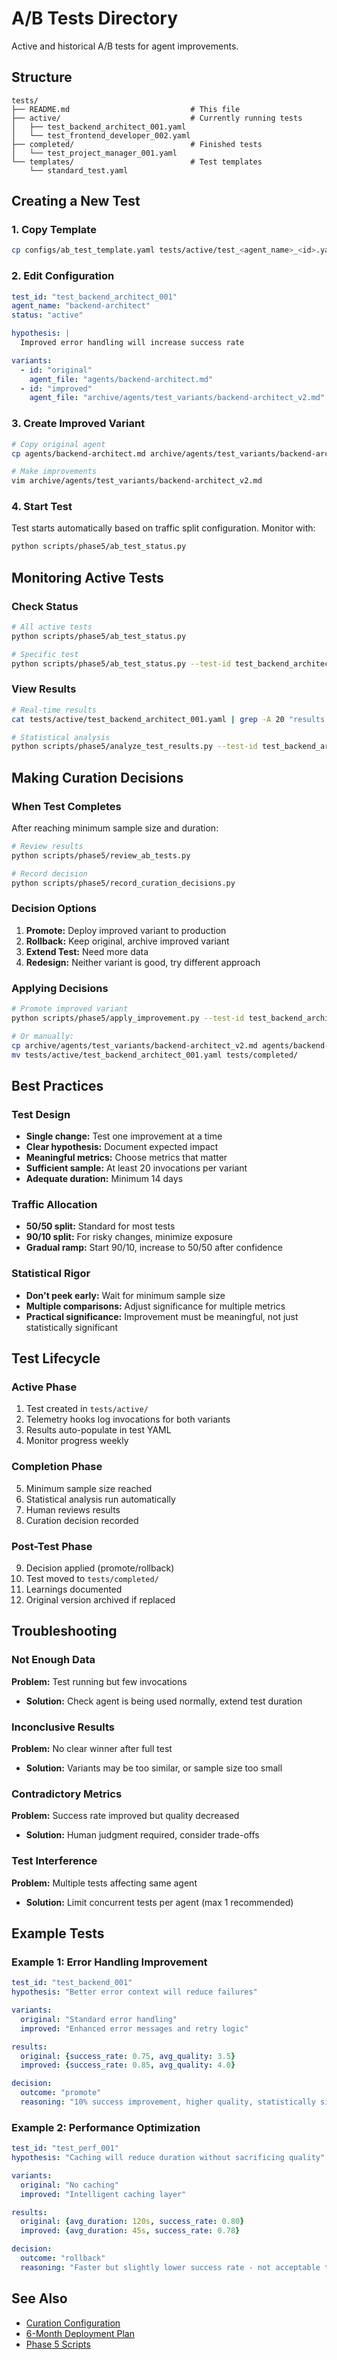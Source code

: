 # A/B Tests Directory

Active and historical A/B tests for agent improvements.

## Structure

```
tests/
├── README.md                           # This file
├── active/                             # Currently running tests
│   ├── test_backend_architect_001.yaml
│   └── test_frontend_developer_002.yaml
├── completed/                          # Finished tests
│   └── test_project_manager_001.yaml
└── templates/                          # Test templates
    └── standard_test.yaml
```

## Creating a New Test

### 1. Copy Template

```bash
cp configs/ab_test_template.yaml tests/active/test_<agent_name>_<id>.yaml
```

### 2. Edit Configuration

```yaml
test_id: "test_backend_architect_001"
agent_name: "backend-architect"
status: "active"

hypothesis: |
  Improved error handling will increase success rate

variants:
  - id: "original"
    agent_file: "agents/backend-architect.md"
  - id: "improved"
    agent_file: "archive/agents/test_variants/backend-architect_v2.md"
```

### 3. Create Improved Variant

```bash
# Copy original agent
cp agents/backend-architect.md archive/agents/test_variants/backend-architect_v2.md

# Make improvements
vim archive/agents/test_variants/backend-architect_v2.md
```

### 4. Start Test

Test starts automatically based on traffic split configuration. Monitor with:

```bash
python scripts/phase5/ab_test_status.py
```

## Monitoring Active Tests

### Check Status

```bash
# All active tests
python scripts/phase5/ab_test_status.py

# Specific test
python scripts/phase5/ab_test_status.py --test-id test_backend_architect_001
```

### View Results

```bash
# Real-time results
cat tests/active/test_backend_architect_001.yaml | grep -A 20 "results:"

# Statistical analysis
python scripts/phase5/analyze_test_results.py --test-id test_backend_architect_001
```

## Making Curation Decisions

### When Test Completes

After reaching minimum sample size and duration:

```bash
# Review results
python scripts/phase5/review_ab_tests.py

# Record decision
python scripts/phase5/record_curation_decisions.py
```

### Decision Options

1. **Promote:** Deploy improved variant to production
2. **Rollback:** Keep original, archive improved variant
3. **Extend Test:** Need more data
4. **Redesign:** Neither variant is good, try different approach

### Applying Decisions

```bash
# Promote improved variant
python scripts/phase5/apply_improvement.py --test-id test_backend_architect_001 --action promote

# Or manually:
cp archive/agents/test_variants/backend-architect_v2.md agents/backend-architect.md
mv tests/active/test_backend_architect_001.yaml tests/completed/
```

## Best Practices

### Test Design

- **Single change:** Test one improvement at a time
- **Clear hypothesis:** Document expected impact
- **Meaningful metrics:** Choose metrics that matter
- **Sufficient sample:** At least 20 invocations per variant
- **Adequate duration:** Minimum 14 days

### Traffic Allocation

- **50/50 split:** Standard for most tests
- **90/10 split:** For risky changes, minimize exposure
- **Gradual ramp:** Start 90/10, increase to 50/50 after confidence

### Statistical Rigor

- **Don't peek early:** Wait for minimum sample size
- **Multiple comparisons:** Adjust significance for multiple metrics
- **Practical significance:** Improvement must be meaningful, not just statistically significant

## Test Lifecycle

### Active Phase

1. Test created in `tests/active/`
2. Telemetry hooks log invocations for both variants
3. Results auto-populate in test YAML
4. Monitor progress weekly

### Completion Phase

5. Minimum sample size reached
6. Statistical analysis run automatically
7. Human reviews results
8. Curation decision recorded

### Post-Test Phase

9. Decision applied (promote/rollback)
10. Test moved to `tests/completed/`
11. Learnings documented
12. Original version archived if replaced

## Troubleshooting

### Not Enough Data

**Problem:** Test running but few invocations
- **Solution:** Check agent is being used normally, extend test duration

### Inconclusive Results

**Problem:** No clear winner after full test
- **Solution:** Variants may be too similar, or sample size too small

### Contradictory Metrics

**Problem:** Success rate improved but quality decreased
- **Solution:** Human judgment required, consider trade-offs

### Test Interference

**Problem:** Multiple tests affecting same agent
- **Solution:** Limit concurrent tests per agent (max 1 recommended)

## Example Tests

### Example 1: Error Handling Improvement

```yaml
test_id: "test_backend_001"
hypothesis: "Better error context will reduce failures"

variants:
  original: "Standard error handling"
  improved: "Enhanced error messages and retry logic"

results:
  original: {success_rate: 0.75, avg_quality: 3.5}
  improved: {success_rate: 0.85, avg_quality: 4.0}

decision:
  outcome: "promote"
  reasoning: "10% success improvement, higher quality, statistically significant"
```

### Example 2: Performance Optimization

```yaml
test_id: "test_perf_001"
hypothesis: "Caching will reduce duration without sacrificing quality"

variants:
  original: "No caching"
  improved: "Intelligent caching layer"

results:
  original: {avg_duration: 120s, success_rate: 0.80}
  improved: {avg_duration: 45s, success_rate: 0.78}

decision:
  outcome: "rollback"
  reasoning: "Faster but slightly lower success rate - not acceptable trade-off"
```

## See Also

- [Curation Configuration](../configs/curation_config.yaml)
- [6-Month Deployment Plan](../docs/oak-design/6_MONTH_DEPLOYMENT_PLAN.md)
- [Phase 5 Scripts](../scripts/phase5/)
